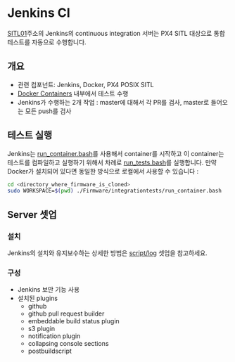 # Jenkins CI

[SITL01](http://sitl01.dronetest.io/)주소의 Jenkins의 continuous integration 서버는 PX4 SITL 대상으로 통합 테스트를 자동으로 수행합니다.

## 개요

  * 관련 컴포넌트: Jenkins, Docker, PX4 POSIX SITL
  * [Docker Containers](advanced-docker.md) 내부에서 테스트 수행
  * Jenkins가 수행하는 2개 작업 : master에 대해서 각 PR를 검사, master로 들어오는 모든 push를 검사

## 테스트 실행

Jenkins는 [run_container.bash](https://github.com/PX4/Firmware/blob/master/integrationtests/run_container.bash)를 사용해서 container를 시작하고 이 container는 테스트를 컴파일하고 실행하기 위해서 차례로 [run_tests.bash](https://github.com/PX4/Firmware/blob/master/integrationtests/run_tests.bash)를 실행합니다.
만약 Docker가 설치되어 있다면 동일한 방식으로 로컬에서 사용할 수 있습니다 :

```sh
cd <directory_where_firmware_is_cloned>
sudo WORKSPACE=$(pwd) ./Firmware/integrationtests/run_container.bash
```

## Server 셋업

### 설치

Jenkins의 설치와 유지보수하는 상세한 방법은 [script/log](https://github.com/PX4/containers/tree/master/scripts/jenkins) 셋업을 참고하세요.

### 구성

  * Jenkins 보안 기능 사용
  * 설치된 plugins
    * github
    * github pull request builder
    * embeddable build status plugin
    * s3 plugin
    * notification plugin
    * collapsing console sections
    * postbuildscript
